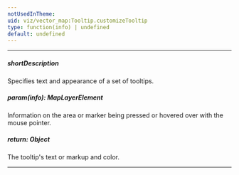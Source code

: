 ```yaml
---
notUsedInTheme: 
uid: viz/vector_map:Tooltip.customizeTooltip
type: function(info) | undefined
default: undefined
---
```

---
##### shortDescription
Specifies text and appearance of a set of tooltips.

##### param(info): MapLayerElement
Information on the area or marker being pressed or hovered over with the mouse pointer.

##### return: Object
The tooltip's text or markup and color.

---

